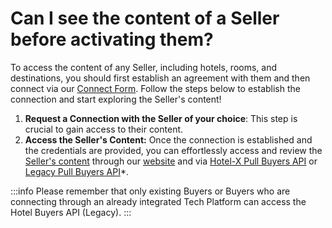 ﻿---
sidebar_position: 4
---

# Can I see the content of a Seller before activating them?

To access the content of any Seller, including hotels, rooms, and destinations, you should first establish an agreement with them and then connect via our [Connect Form](https://knowledge.travelgate.com/auto-activations-quickguide). Follow the steps below to establish the connection and start exploring the Seller's content!

1. **Request a Connection with the Seller of your choice**: This step is crucial to gain access to their content.
1. **Access the Seller's Content:** Once the connection is established and the credentials are provided, you can effortlessly access and review the [Seller's content](https://knowledge.travelgate.com/buying-on-travelgatex#hotel-x-development-static-content) through our [website](https://knowledge.travelgate.com/connections-content) and via [Hotel-X Pull Buyers API](https://docs.travelgatex.com/connectiontypesbuyers/hotel-x/methods/staticcontent/) or [Legacy Pull Buyers API](https://docs.travelgatex.com/connectiontypesbuyers/legacy/methods/staticcontent/)*.

:::info
Please remember that only existing Buyers or Buyers who are connecting through an already integrated Tech Platform can access the Hotel Buyers API (Legacy).
:::